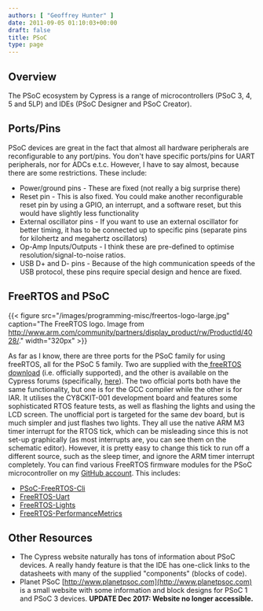 ```yaml
---
authors: [ "Geoffrey Hunter" ]
date: 2011-09-05 01:10:03+00:00
draft: false
title: PSoC
type: page
---
```


## Overview

The PSoC ecosystem by Cypress is a range of microcontrollers (PSoC 3, 4, 5 and 5LP) and IDEs (PSoC Designer and PSoC Creator).

## Ports/Pins

PSoC devices are great in the fact that almost all hardware peripherals are reconfigurable to any port/pins. You don't have specific ports/pins for UART peripherals, nor for ADCs e.t.c. However, I have to say almost, because there are some restrictions. These include:

* Power/ground pins - These are fixed (not really a big surprise there)
* Reset pin - This is also fixed. You could make another reconfigurable reset pin by using a GPIO, an interrupt, and a software reset, but this would have slightly less functionality
* External oscillator pins - If you want to use an external oscillator for better timing, it has to be connected up to specific pins (separate pins for kilohertz and megahertz  oscillators)
* Op-Amp Inputs/Outputs - I think these are pre-defined to optimise resolution/signal-to-noise ratios.
* USB D+ and D- pins - Because of the high communication speeds of the USB protocol, these pins require special design and hence are fixed.

## FreeRTOS and PSoC

{{< figure src="/images/programming-misc/freertos-logo-large.jpg" caption="The FreeRTOS logo. Image from http://www.arm.com/community/partners/display_product/rw/ProductId/4028/."  width="320px" >}}

As far as I know, there are three ports for the PSoC family for using freeRTOS, all for the PSoC 5 family. Two are supplied with the[ freeRTOS download](http://www.freertos.org/) (i.e. officially supported), and the other is available on the Cypress forums (specifically, [here](http://www.freertos.org/index.html?http://interactive.freertos.org/entries/211156-cypress-cy8c55xx-family-demo-project)). The two official ports both have the same functionality, but one is for the GCC compiler while the other is for IAR. It utilises the CY8CKIT-001 development board and features some sophisticated RTOS feature tests, as well as flashing the lights and using the LCD screen. The unofficial port is targeted for the same dev board, but is much simpler and just flashes two lights. They all use the native ARM M3 timer interrupt for the RTOS tick, which can be misleading since this is not set-up graphically (as most interrupts are, you can see them on the schematic editor). However, it is pretty easy to change this tick to run off a different source, such as the sleep timer, and ignore the ARM timer interrupt completely. You can find various FreeRTOS firmware modules for the PSoC microcontroller on my [GitHub account](https://github.com/gbmhunter). This includes:

* [PSoC-FreeRTOS-Cli](https://github.com/gbmhunter/C-FreeRTOS-PSoC-Cli)
* [FreeRTOS-Uart](https://github.com/gbmhunter/C-FreeRTOS-Uart)
* [FreeRTOS-Lights](https://github.com/gbmhunter/C-FreeRTOS-Lights)
* [FreeRTOS-PerformanceMetrics](https://github.com/gbmhunter/C-FreeRTOS-PerformanceMetrics)

## Other Resources

* The Cypress website naturally has tons of information about PSoC devices. A really handy feature is that the IDE has one-click links to the datasheets with many of the supplied "components" (blocks of code).
* Planet PSoC [http://www.planetpsoc.com](http://www.planetpsoc.com) is a small website with some information and block designs for PSoC 1 and PSoC 3 devices. **UPDATE Dec 2017: Website no longer accessible.**

